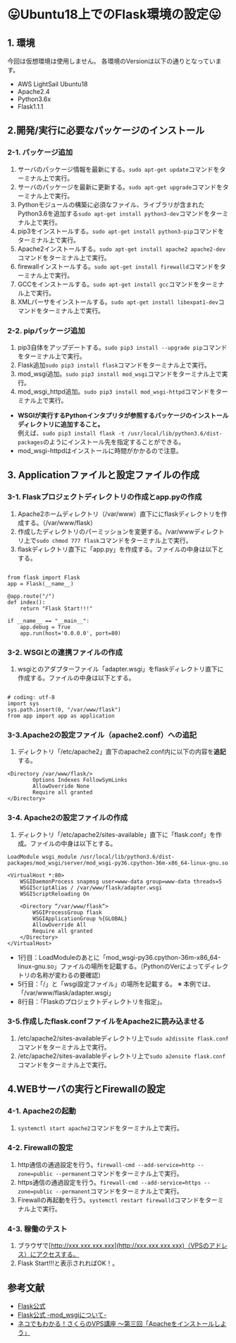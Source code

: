 # 😛Ubuntu18上でのFlask環境の設定😛

## 1. 環境

今回は仮想環境は使用しません。
各環境のVersionは以下の通りとなっています。

* AWS LightSail Ubuntu18 
* Apache2.4
* Python3.6x
* Flask1.1.1

## 2.開発/実行に必要なパッケージのインストール

### 2-1. パッケージ追加
1. サーバのパッケージ情報を最新にする。`sudo apt-get update`コマンドをターミナル上で実行。
2. サーバのパッケージを最新に更新する。`sudo apt-get upgrade`コマンドをターミナル上で実行。
3. Pythonモジュールの構築に必須なファイル、ライブラリが含まれたPython3.6を追加する`sudo apt-get install python3-dev`コマンドをターミナル上で実行。
4. pip3をインストールする。`sudo apt-get install python3-pip`コマンドをターミナル上で実行。
5. Apache2インストールする。`sudo apt-get install apache2 apache2-dev`コマンドをターミナル上で実行。
6. firewallインストールする。`sudo apt-get install firewalld`コマンドをターミナル上で実行。
7. GCCをインストールする。`sudo apt-get install gcc`コマンドをターミナル上で実行。
8. XMLパーサをインストールする。`sudo apt-get install libexpat1-dev`コマンドをターミナル上で実行。

### 2-2. pipパッケージ追加
1. pip3自体をアップデートする。`sudo pip3 install --upgrade pip`コマンドをターミナル上で実行。
2. Flask追加`sudo pip3 install flask`コマンドをターミナル上で実行。
3. mod_wsgi追加。`sudo pip3 install mod_wsgi`コマンドをターミナル上で実行。
4. mod_wsgi_httpd追加。`sudo pip3 install mod_wsgi-httpd`コマンドをターミナル上で実行。

* **WSGIが実行するPythonインタプリタが参照するパッケージのインストールディレクトリに追加すること。**  
例えば、`sudo pip3 install flask -t /usr/local/lib/python3.6/dist-packages`のようにインストール先を指定することができる。  
* mod_wsgi-httpdはインストールに時間がかかるので注意。

## 3. Applicationファイルと設定ファイルの作成

### 3-1. Flaskプロジェクトディレクトリの作成とapp.pyの作成
1. Apache2ホームディレクトリ（/var/www）直下ににflaskディレクトリを作成する。（/var/www/flask）
2. 作成したディレクトリのパーミッションを変更する。/var/wwwディレクトリ上で`sudo chmod 777 flask`コマンドをターミナル上で実行。
3. flaskディレクトリ直下に「app.py」を作成する。ファイルの中身は以下とする。
```

from flask import Flask
app = Flask(__name__)

@app.route("/")
def index():
    return "Flask Start!!!"

if __name__ == "__main__":
    app.debug = True
    app.run(host='0.0.0.0', port=80)

```

### 3-2. WSGIとの連携ファイルの作成
1. wsgiとのアダプターファイル「adapter.wsgi」をflaskディレクトリ直下に作成する。ファイルの中身は以下とする。
```

# coding: utf-8
import sys
sys.path.insert(0, "/var/www/flask")
from app import app as application

```

### 3-3.Apache2の設定ファイル（apache2.conf）への追記
1. ディレクトリ「/etc/apache2」直下のapache2.conf内に以下の内容を**追記**する。

```
<Directory /var/www/flask/>
        Options Indexes FollowSymLinks
        AllowOverride None
        Require all granted
</Directory>

```

### 3-4. Apache2の設定ファイルの作成
1. ディレクトリ「/etc/apache2/sites-available」直下に「flask.conf」を作成。ファイルの中身は以下とする。

```
LoadModule wsgi_module /usr/local/lib/python3.6/dist-packages/mod_wsgi/server/mod_wsgi-py36.cpython-36m-x86_64-linux-gnu.so

<VirtualHost *:80>
    WSGIDaemonProcess snapmsg user=www-data group=www-data threads=5
    WSGIScriptAlias / /var/www/flask/adapter.wsgi
    WSGIScriptReloading On

    <Directory “/var/www/flask“>
        WSGIProcessGroup flask
        WSGIApplicationGroup %{GLOBAL}
        AllowOverride All
        Require all granted
    </Directory>
</VirtualHost>
```

* 1行目：LoadModuleのあとに「mod_wsgi-py36.cpython-36m-x86_64-linux-gnu.so」ファイルの場所を記載する。（PythonのVerによってディレクトリの名称が変わるの要確認）
* 5行目：「/」と「wsgi設定ファイル」の場所を記載する。 ※ 本例では、「/var/www/flask/adapter.wsgi」
* 8行目：「Flaskのプロジェクトディレクトリを指定」。

### 3-5.作成したflask.confファイルをApache2に読み込ませる
1. /etc/apache2/sites-availableディレクトリ上で`sudo a2dissite flask.conf`コマンドをターミナル上で実行。
2. /etc/apache2/sites-availableディレクトリ上で`sudo a2ensite flask.conf`コマンドをターミナル上で実行。

## 4.WEBサーバの実行とFirewallの設定

### 4-1. Apache2の起動
1. `systemctl start apache2`コマンドをターミナル上で実行。

### 4-2. Firewallの設定
1. http通信の通過設定を行う。`firewall-cmd --add-service=http --zone=public --permanent`コマンドをターミナル上で実行。
2. https通信の通過設定を行う。`firewall-cmd --add-service=https --zone=public --permanent`コマンドをターミナル上で実行。
3. Firewallの再起動を行う。`systemctl restart firewalld`コマンドをターミナル上で実行。

### 4-3. 稼働のテスト
1. ブラウザで[http://xxx.xxx.xxx.xxx](http://xxx.xxx.xxx.xxx)（VPSのアドレス）にアクセスする。
2. Flask Start!!!と表示されればOK！。

## 参考文献
* [Flask公式](http://flask.pocoo.org/docs/1.0/)
* [Flask公式 -mod_wsgiについて-](http://flask.pocoo.org/docs/1.0/deploying/mod_wsgi/)
* [ネコでもわかる！さくらのVPS講座 ～第三回「Apacheをインストールしよう」](https://knowledge.sakura.ad.jp/8541/)
